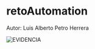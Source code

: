 # retoAutomation

Autor: Luis Alberto Petro Herrera

![EVIDENCIA](https://user-images.githubusercontent.com/48466600/162490867-50877e57-96a1-40fb-8656-051477cd3971.png)
